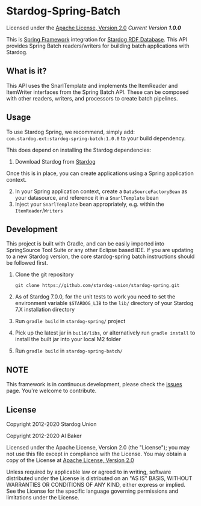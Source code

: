 Stardog-Spring-Batch
==========

Licensed under the [Apache License, Version 2.0](http://www.apache.org/licenses/LICENSE-2.0)
_Current Version **1.0.0**_

This is [Spring Framework](http://springsource.org) integration for [Stardog RDF Database](http://stardog.com). This API provides Spring Batch readers/writers for building batch applications with Stardog.

## What is it? ##

This API uses the SnarlTemplate and implements the ItemReader and ItemWriter interfaces from the Spring Batch API.  These can be composed with other readers, writers, and processors to create batch pipelines.


## Usage ##

To use Stardog Spring, we recommend, simply add: `com.stardog.ext:stardog-spring-batch:1.0.0` to your build dependency.

This does depend on installing the Stardog dependencies:

1. Download Stardog from [Stardog](http://stardog.com)

Once this is in place, you can create applications using a Spring application context.

2. In your Spring application context, create a `DataSourceFactoryBean` as your datasource, and reference it in a `SnarlTemplate` bean
3. Inject your `SnarlTemplate` bean appropriately, e.g. within the `ItemReader`/`Writers`


## Development ##

This project is built with Gradle, and can be easily imported into SpringSource Tool Suite or any other Eclipse based IDE.  If you are updating to a new Stardog version, the core stardog-spring batch instructions should be followed first.

1. Clone the git repository

    ```
    git clone https://github.com/stardog-union/stardog-spring.git
    ```

2. As of Stardog 7.0.0, for the unit tests to work you need to set the environment variable
   	`$STARDOG_LIB` to the `lib/` directory of your Stardog 7.X installation directory

3. Run `gradle build` in `stardog-spring/` project
4. Pick up the latest jar in `build/libs`, or alternatively run `gradle install` to install the built jar into your local M2 folder
5. Run `gradle build` in `stardog-spring-batch/`


## NOTE ##

This framework is in continuous development, please check the [issues](https://github.com/complexible/stardog-spring/issues) page. You're welcome to contribute.

## License

Copyright 2012-2020 Stardog Union

Copyright 2012-2020 Al Baker

Licensed under the Apache License, Version 2.0 (the "License");
you may not use this file except in compliance with the License.
You may obtain a copy of the License at [Apache License, Version 2.0](http://www.apache.org/licenses/LICENSE-2.0)

Unless required by applicable law or agreed to in writing, software
distributed under the License is distributed on an "AS IS" BASIS,
WITHOUT WARRANTIES OR CONDITIONS OF ANY KIND, either express or implied.
See the License for the specific language governing permissions and
limitations under the License.
